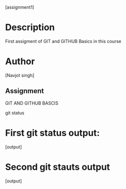 [assignment1]
# Description
First assigment of GIT and GITHUB Basics in this course
# Author
[Navjot singh]
## Assignment
GIT AND GITHUB BASCIS 

git status
# First git status output:
[output]

# Second git stauts output
[output]

